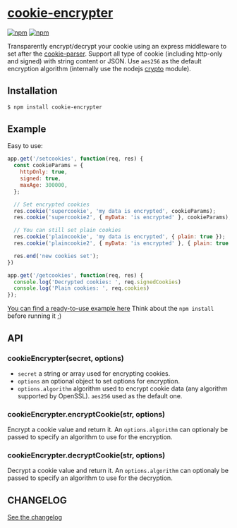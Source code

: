 # [cookie-encrypter](https://github.com/ebourmalo/cookie-encrypter)

[![npm](https://img.shields.io/npm/v/cookie-encrypter.svg)](https://www.npmjs.com/package/cookie-encrypter)
[![npm](https://img.shields.io/npm/dm/cookie-encrypter.svg)](https://www.npmjs.com/package/cookie-encrypter)

Transparently encrypt/decrypt your cookie using an express middleware to set after the  [cookie-parser](https://github.com/expressjs/cookie-parser).
Support all type of cookie (including http-only and signed) with string content or JSON.
Use `aes256` as the default encryption algorithm (internally use the nodejs [crypto](https://nodejs.org/api/crypto.html) module).

## Installation

```sh
$ npm install cookie-encrypter
```

## Example

Easy to use:
```js
app.get('/setcookies', function(req, res) {
  const cookieParams = {
    httpOnly: true,
    signed: true,
    maxAge: 300000,
  };

  // Set encrypted cookies
  res.cookie('supercookie', 'my data is encrypted', cookieParams);
  res.cookie('supercookie2', { myData: 'is encrypted' }, cookieParams);

  // You can still set plain cookies
  res.cookie('plaincookie', 'my data is encrypted', { plain: true });
  res.cookie('plaincookie2', { myData: 'is encrypted' }, { plain: true });

  res.end('new cookies set');
})

app.get('/getcookies', function(req, res) {
  console.log('Decrypted cookies: ', req.signedCookies)
  console.log('Plain cookies: ', req.cookies)
});
```

[You can find a ready-to-use example here](https://github.com/ebourmalo/cookie-encrypter/tree/master/example)
Think about the `npm install` before running it ;)

## API

### cookieEncrypter(secret, options)

- `secret` a string or array used for encrypting cookies.
- `options` an optional object to set options for encryption.
-  `options.algorithm` algorithm used to encrypt cookie data (any algorithm supported by OpenSSL). `aes256` used as the default one.

### cookieEncrypter.encryptCookie(str, options)

Encrypt a cookie value and return it. An `options.algorithm` can optionaly be passed to specify an algorithm to use for the encryption.

### cookieEncrypter.decryptCookie(str, options)

Decrypt a cookie value and return it. An `options.algorithm` can optionaly be passed to specify an algorithm to use for the decryption.


## CHANGELOG

[See the changelog](https://github.com/ebourmalo/cookie-encrypter/blob/master/CHANGELOG.md)
